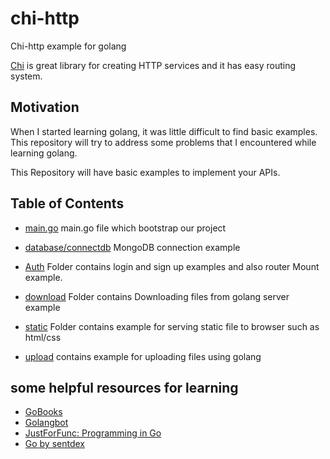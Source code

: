 # chi-http

Chi-http example for golang

[Chi](https://github.com/go-chi/chi) is great library for creating HTTP services and it has easy routing system.

## Motivation

When I started learning golang, it was little difficult to find basic examples.
This repository will try to address some problems that I encountered while learning golang.

This Repository will have basic examples to implement your APIs.

## Table of Contents
* [main.go](https://github.com/saiumesh535/chi-http/blob/master/main.go)
main.go file which bootstrap our project

* [database/connectdb](https://github.com/saiumesh535/chi-http/blob/master/database/connectdb.go)
MongoDB connection example

* [Auth](https://github.com/saiumesh535/chi-http/tree/master/auth)
Folder contains login and sign up examples and also router Mount example.

* [download](https://github.com/saiumesh535/chi-http/blob/master/download/main.go)
Folder contains Downloading files from golang server example

* [static](https://github.com/saiumesh535/chi-http/blob/master/static/main.go)
Folder contains example for serving static file to browser such as html/css

* [upload](https://github.com/saiumesh535/chi-http/tree/master/upload) contains example for uploading files using golang

## some helpful resources for learning

* [GoBooks](https://github.com/dariubs/GoBooks)
* [Golangbot](https://golangbot.com/)
* [JustForFunc: Programming in Go](https://www.youtube.com/channel/UC_BzFbxG2za3bp5NRRRXJSw/featured)
* [Go by sentdex](https://www.youtube.com/watch?v=G3PvTWRIhZA)
